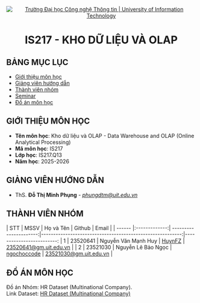 
<p align="center">
    <a href="https://www.uit.edu.vn/" title="Trường Đại học Công nghệ Thông tin">
        <img src="https://i.imgur.com/WmMnSRt.png" alt="Trường Đại học Công nghệ Thông tin | University of Information Technology">
    </a>
</p>

<!-- Title -->
<h1 align="center"><b>IS217 - KHO DỮ LIỆU VÀ OLAP</b></h1>

## BẢNG MỤC LỤC
* [Giới thiệu môn học](#gioithieumonhoc)
* [Giảng viên hướng dẫn](#giangvien)
* [Thành viên nhóm](#thanhvien)
* [Seminar](#seminar)
* [Đồ án môn học](#doan)

## GIỚI THIỆU MÔN HỌC
<a name="gioithieumonhoc"></a>
* **Tên môn học**: Kho dữ liệu và OLAP - Data Warehouse and OLAP (Online Analytical Processing)
* **Mã môn học**: IS217
* **Lớp học**: IS217.Q13
* **Năm học**: 2025-2026

## GIẢNG VIÊN HƯỚNG DẪN
<a name="giangvien"></a>
* ThS. **Đỗ Thị Minh Phụng** - *phungdtm@uit.edu.vn*

## THÀNH VIÊN NHÓM
<a name="thanhvien"></a>
| STT    | MSSV          | Họ và Tên              | Github                                                    | Email                   |
| ------ |:-------------:| ----------------------:|----------------------------------------------------------:|-------------------------:
| 1      | 23520641      | Nguyễn Văn Mạnh Huy    | [HuynFZ](https://github.com/HuynFZ)                       | 23520641@gm.uit.edu.vn  |
| 2      | 23521030      | Nguyễn Lê Bảo Ngọc     | [ngochoccode](https://github.com/ngochoccode)             | 23521030@gm.uit.edu.vn  |

## ĐỒ ÁN MÔN HỌC
<a name="doan"></a>
Đồ án Nhóm: HR Dataset (Multinational Company).  
Link Dataset: [HR Dataset (Multinational Company)](https://www.kaggle.com/datasets/rohitgrewal/hr-data-mnc)
